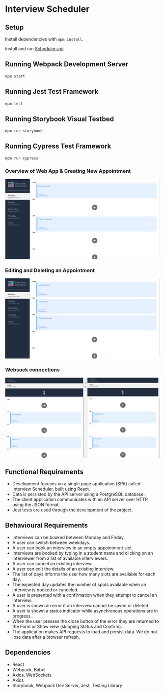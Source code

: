 # Interview Scheduler

## Setup

Install dependencies with `npm install`.

Install and run [Scheduler-api](https://github.com/lighthouse-labs/scheduler-api)

## Running Webpack Development Server

```sh
npm start
```

## Running Jest Test Framework

```sh
npm test
```

## Running Storybook Visual Testbed

```sh
npm run storybook
```

## Running Cypress Test Framework
```sh
npm run cypress
```

### Overview of Web App & Creating New Appointment

!["Overview"](./docs/Overview_of_App_and_Setting_an_Appointment.gif)

### Editing and Deleting an Appointment

!["Edit & Delete"](./docs/Editing_and_Deleting_Appointment.gif)

### Websock connections
!["Websocket"](./docs/Websocket_Connection.gif)

## Functional Requirements
- Development focuses on a single page application (SPA) called Interview Scheduler, built using React.
- Data is persisted by the API server using a PostgreSQL database.
- The client application communicates with an API server over HTTP, using the JSON format.
- Jest tests are used through the development of the project.

## Behavioural Requirements
- Interviews can be booked between Monday and Friday.
- A user can switch between weekdays.
- A user can book an interview in an empty appointment slot.
- Interviews are booked by typing in a student name and clicking on an interviewer from a list of available interviewers.
- A user can cancel an existing interview.
- A user can edit the details of an existing interview.
- The list of days informs the user how many slots are available for each day.
- The expected day updates the number of spots available when an interview is booked or canceled.
- A user is presented with a confirmation when they attempt to cancel an interview.
- A user is shown an error if an interview cannot be saved or deleted.
- A user is shown a status indicator while asynchronous operations are in progress.
- When the user presses the close button of the error they are returned to the Form or Show view (skipping Status and Confirm).
- The application makes API requests to load and persist data. We do not lose data after a browser refresh.

## Dependencies
- React
- Webpack, Babel
- Axios, WebSockets
- Axios
- Storybook, Webpack Dev Server, Jest, Testing Library